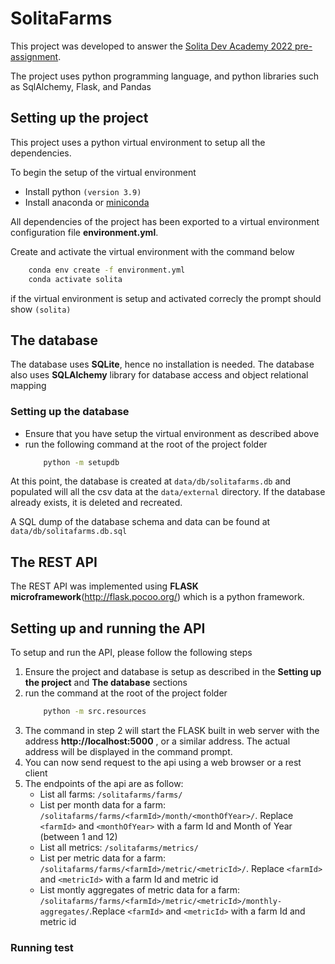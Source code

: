# SolitaFarms
This project was developed to answer the [Solita Dev Academy 2022 pre-assignment](https://github.com/solita/dev-academy-2022-exercise). 

The project uses python programming language, and python libraries such as SqlAlchemy, Flask, and Pandas

## Setting up the project
This project uses a python virtual environment to setup all the dependencies.

To begin the setup of the virtual environment
*  Install python `(version 3.9)`
*  Install anaconda or [miniconda](https://docs.conda.io/en/latest/miniconda.html)

All dependencies of the project has been exported to a virtual environment configuration file **environment.yml**.

Create and activate the virtual environment with the command below

````bash 
    conda env create -f environment.yml
    conda activate solita 
````
if the virtual environment is setup and activated correcly the prompt should show
   `(solita)` 

## The database
The database uses **SQLite**, hence no installation is needed. 
The database also uses **SQLAlchemy** library for database access and object relational mapping

### Setting up the database
* Ensure that you have setup the virtual environment as described above
* run the following command at the root of the project folder
    ````bash 
        python -m setupdb
    ````

At this point, the database is created at `data/db/solitafarms.db` and populated will all the csv data at the `data/external` directory.  If the database already exists, it is deleted and recreated.

A SQL dump of the database schema and data can be found at `data/db/solitafarms.db.sql`

## The REST API
The REST API was implemented using **FLASK microframework**(http://flask.pocoo.org/) which is a python framework.  


## Setting up and running the API
To setup and run the API, please follow the following steps

1. Ensure the project and database is setup as described in the **Setting up the project** and **The database** sections
2. run the command at the root of the project folder
    ````bash
        python -m src.resources
    ````
3. The command in step 2  will start the FLASK built in web server with the address **http://localhost:5000** , or a similar address. The actual address will be displayed in the command prompt. 
4. You can now send request to the api using a web browser or a rest client 
5. The endpoints of the api are as follow:
    * List all farms: `/solitafarms/farms/`
    * List per month data for a farm: `/solitafarms/farms/<farmId>/month/<monthOfYear>/`. Replace `<farmId>` and `<monthOfYear>` with a farm Id and Month of Year (between 1 and 12)
    * List all metrics: `/solitafarms/metrics/`
    * List per metric data for a farm: `/solitafarms/farms/<farmId>/metric/<metricId>/`. Replace `<farmId>` and `<metricId>` with a farm Id and metric id
    * List montly aggregates of metric data for a farm: `/solitafarms/farms/<farmId>/metric/<metricId>/monthly-aggregates/`.Replace `<farmId>` and `<metricId>` with a farm Id and metric id

### Running test